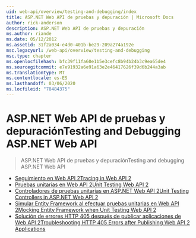 ```yaml
---
uid: web-api/overview/testing-and-debugging/index
title: ASP.NET Web API de pruebas y depuración | Microsoft Docs
author: rick-anderson
description: ASP.NET Web API de pruebas y depuración
ms.author: riande
ms.date: 05/12/2012
ms.assetid: 31f2a034-e4d0-401b-be29-209a274a192e
msc.legacyurl: /web-api/overview/testing-and-debugging
msc.type: chapter
ms.openlocfilehash: bfc39f11fa60e1b5e3cefc8b94b24b3c9ea65de4
ms.sourcegitcommit: e7e91932a6e91a63e2e46417626f39d6b244a3ab
ms.translationtype: MT
ms.contentlocale: es-ES
ms.lasthandoff: 03/06/2020
ms.locfileid: "78484375"
---
```

# <a name="testing-and-debugging-aspnet-web-api"></a><span data-ttu-id="5cc5b-103">ASP.NET Web API de pruebas y depuración</span><span class="sxs-lookup"><span data-stu-id="5cc5b-103">Testing and Debugging ASP.NET Web API</span></span>

> <span data-ttu-id="5cc5b-104">ASP.NET Web API de pruebas y depuración</span><span class="sxs-lookup"><span data-stu-id="5cc5b-104">Testing and debugging ASP.NET Web API</span></span>

- [<span data-ttu-id="5cc5b-105">Seguimiento en Web API 2</span><span class="sxs-lookup"><span data-stu-id="5cc5b-105">Tracing in Web API 2</span></span>](tracing-in-aspnet-web-api.md)
- [<span data-ttu-id="5cc5b-106">Pruebas unitarias en Web API 2</span><span class="sxs-lookup"><span data-stu-id="5cc5b-106">Unit Testing Web API 2</span></span>](unit-testing-with-aspnet-web-api.md)
- [<span data-ttu-id="5cc5b-107">Controladores de pruebas unitarias en ASP.NET Web API 2</span><span class="sxs-lookup"><span data-stu-id="5cc5b-107">Unit Testing Controllers in ASP.NET Web API 2</span></span>](unit-testing-controllers-in-web-api.md)
- [<span data-ttu-id="5cc5b-108">Simular Entity Framework al efectuar pruebas unitarias en Web API 2</span><span class="sxs-lookup"><span data-stu-id="5cc5b-108">Mocking Entity Framework when Unit Testing Web API 2</span></span>](mocking-entity-framework-when-unit-testing-aspnet-web-api-2.md)
- [<span data-ttu-id="5cc5b-109">Solución de errores HTTP 405 después de publicar aplicaciones de Web API 2</span><span class="sxs-lookup"><span data-stu-id="5cc5b-109">Troubleshooting HTTP 405 Errors after Publishing Web API 2 Applications</span></span>](troubleshooting-http-405-errors-after-publishing-web-api-applications.md)
